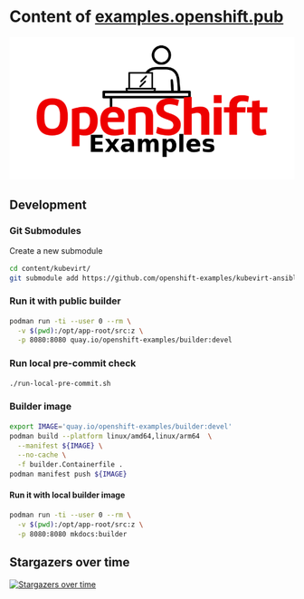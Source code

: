 # Content of [examples.openshift.pub](https://examples.openshift.pub/)

![](content/images/logo-black.png)

## Development

### Git Submodules

Create a new submodule

```bash
cd content/kubevirt/
git submodule add https://github.com/openshift-examples/kubevirt-ansible ansible
```

### Run it with public builder

```bash
podman run -ti --user 0 --rm \
  -v $(pwd):/opt/app-root/src:z \
  -p 8080:8080 quay.io/openshift-examples/builder:devel
```

### Run local pre-commit check

```bash
./run-local-pre-commit.sh
```

### Builder image

```bash
export IMAGE='quay.io/openshift-examples/builder:devel'
podman build --platform linux/amd64,linux/arm64  \
  --manifest ${IMAGE} \
  --no-cache \
  -f builder.Containerfile .
podman manifest push ${IMAGE}
```

#### Run it with local builder image

```bash
podman run -ti --user 0 --rm \
  -v $(pwd):/opt/app-root/src:z \
  -p 8080:8080 mkdocs:builder
```

## Stargazers over time

[![Stargazers over time](https://starchart.cc/openshift-examples/web.svg)](https://starchart.cc/openshift-examples/web)
